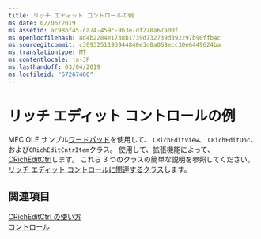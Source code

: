 ```yaml
---
title: リッチ エディット コントロールの例
ms.date: 02/06/2019
ms.assetid: ac98bf45-ca74-459c-9b3e-df278a67a00f
ms.openlocfilehash: 8d4b2284e1738b1739d732739d392297b90ffb4c
ms.sourcegitcommit: c3093251193944840e3d0a068ecc30e6449624ba
ms.translationtype: MT
ms.contentlocale: ja-JP
ms.lasthandoff: 03/04/2019
ms.locfileid: "57267460"
---
```

# <a name="rich-edit-control-examples"></a>リッチ エディット コントロールの例

MFC OLE サンプル[ワードパッド](https://github.com/Microsoft/VCSamples/tree/da802c2aa92a730b3da33c5957186f128709c398/VC2010Samples/MFC/Visual%20C%2B%2B%202008%20Feature%20Pack/WordPad)を使用して、 `CRichEditView`、 `CRichEditDoc`、および`CRichEditCntrItem`クラス。 使用して、拡張機能によって、 [CRichEditCtrl](../mfc/reference/cricheditctrl-class.md)します。 これら 3 つのクラスの簡単な説明を参照してください。[リッチ エディット コントロールに関連するクラス](../mfc/classes-related-to-rich-edit-controls.md)します。

## <a name="see-also"></a>関連項目

[CRichEditCtrl の使い方](../mfc/using-cricheditctrl.md)<br/>
[コントロール](../mfc/controls-mfc.md)
